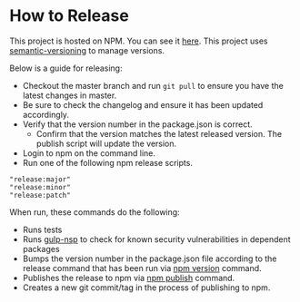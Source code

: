 # How to Release

This project is hosted on NPM.  You can see it [here][project-url].
This project uses [semantic-versioning][semver] to manage versions.

Below is a guide for releasing:
- Checkout the master branch and run `git pull` to ensure you have the latest changes in master.
- Be sure to check the changelog and ensure it has been updated accordingly.
- Verify that the version number in the package.json is correct.
  - Confirm that the version matches the latest released version. The publish script will update the version.
- Login to npm on the command line.
- Run one of the following npm release scripts.

```
"release:major"
"release:minor"
"release:patch"
```

When run, these commands do the following:
- Runs tests
- Runs [gulp-nsp](https://github.com/nodesecurity/gulp-nsp) to check for known security vulnerabilities in dependent packages
- Bumps the version number in the package.json file according to the release command that has been run via [npm version](https://docs.npmjs.com/cli/version) command.
- Publishes the release to npm via [npm publish](https://docs.npmjs.com/cli/publish) command.
- Creates a new git commit/tag in the process of publishing to npm.

[project-url]: https://www.npmjs.com/package/generator-terra-module
[semver]: http://semver.org/
